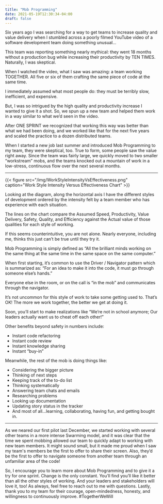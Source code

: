 ```yaml
---
title: "Mob Programming"
date: 2021-05-19T12:30:34-04:00
draft: false
---
```


Six years ago I was searching for a way to get teams to increase quality and value delivery when I stumbled across a poorly filmed YouTube video of a software development team doing something unusual…

This team was reporting something nearly mythical: they went 18 months without a production bug while increasing their productivity by TEN TIMES. Naturally, I was skeptical.

When I watched the video, what I saw was amazing: a team working TOGETHER. All five or six of them crafting the same piece of code at the same time.

I immediately assumed what most people do: they must be terribly slow, inefficient, and expensive.

But, I was so intrigued by the high quality and productivity increase I wanted to give it a shot. So, we spun up a new team and helped them work in a way similar to what we’d seen in the video.

After ONE SPRINT we recognized that working this way was better than what we had been doing, and we worked like that for the next five years and scaled the practice to a dozen distributed teams.

When I started a new job last summer and introduced Mob Programming to my team, they were skeptical, too. True to form, some people saw the value right away. Since the team was fairly large, we quickly moved to two smaller “workstream” mobs, and the teams knocked out a mountain of work in a low-stress, continuous flow over the next several months.

---
{{< figure src="/img/WorkStyleIntensityVsEffectiveness.png" caption="Work Style Intensity Versus Effectiveness Chart" >}}

Looking at the diagram, along the horizontal axis I have the different styles of development ordered by the intensity felt by a team member who has experience with each situation.

The lines on the chart compare the Assumed Speed, Productivity, Value Delivery, Safety, Quality, and Efficiency against the Actual value of those qualities for each style of working.

If this seems counterintuitive, you are not alone. Nearly everyone, including me, thinks this just can’t be true until they try it.

Mob Programming is simply defined as “All the brilliant minds working on the same thing at the same time in the same space on the same computer.” 

When first starting, it’s common to use the Driver / Navigator pattern which is summarized as: “For an idea to make it into the code, it must go through someone else’s hands.”

Everyone else in the room, or on the call is “in the mob” and communicates through the navigator.

It’s not uncommon for this style of work to take some getting used to. That’s OK! The more we work together, the better we get at doing it.

Soon, you’ll start to make realizations like “We’re not in school anymore; Our leaders actually want us to cheat off each other!”

Other benefits beyond safety in numbers include:
* Instant code refactoring
* Instant code review
* Instant knowledge sharing
* Instant “buy-in”

Meanwhile, the rest of the mob is doing things like:
* Considering the bigger picture
* Thinking of next steps
* Keeping track of the to-do list
* Thinking systematically
* Answering team chats and emails
* Researching problems
* Looking up documentation
* Updating story status in the tracker
* And most of all…learning, collaborating, having fun, and getting bought in.

---

As we neared our first pilot last December, we started working with several other teams in a more intense Swarming model, and it was clear that the time we spent mobbing allowed our team to quickly adapt to working with new team members. It might sound small, but it made me proud when I saw my team's members be the first to offer to share their screen. Also, they’d be the first to offer to navigate someone from another team through an unfamiliar area of the code!

So, I encourage you to learn more about Mob Programming and to give it a try for one sprint. Change is the only constant. You’ll find you’ll like it better than all the other styles of working. And your leaders and stakeholders will love it, too! As always, feel free to reach out to me with questions. Lastly, thank you to my team for their courage, open-mindedness, honesty, and willingness to continuously improve. #TogetherWeWill
